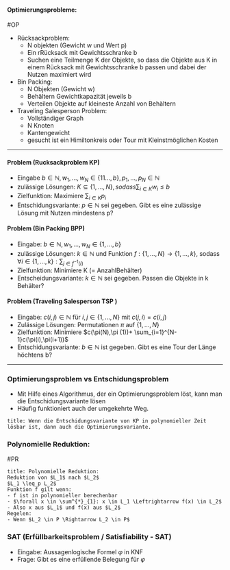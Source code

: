 #### Optimierungsprobleme:
#OP

- Rücksackproblem:
	- N objekten (Gewicht w und Wert p)
	- Ein rRücksack mit Gewichtsschranke b
	- Suchen eine Teilmenge K der Objekte, so dass die Objekte aus K in einem Rücksack mit Gewichtsschranke b passen und dabei der Nutzen maximiert wird
- Bin Packing:
	- N Objekten (Gewicht w)
	- Behältern Gewichtkapazität jeweils b
	- Verteilen Objekte auf kleineste Anzahl von Behältern
- Traveling Salesperson Problem:
	- Vollständiger Graph
	- N Knoten
	- Kantengewicht
	- gesucht ist ein Himiltonkreis oder Tour mit Kleinstmöglichen Kosten



---
#### Problem (Rucksackproblem KP)
- Eingabe $b \in \mathbb{N}, w_1,\dots,w_N \in \{11\dots,b\}, p_1,\dots,p_N \in \mathbb{N}$
- zulässige Lösungen: $K \subseteq \{1,\dots,N\}, so dass \sum_{i\in K} w_i \leq b$
- Zielfunktion: Maximiere $\sum_{i\in K}p_i$
- Entschidungsvariante: $p \in \mathbb{N}$ sei gegeben. Gibt es eine zulässige Lösung mit Nutzen mindestens p?

#### Problem (Bin Packing BPP)
- Eingabe: $b \in \mathbb{N}, w_1,\dots,w_N \in \{1,\dots,b\}$
- zulässige Lösungen: $k \in \mathbb{N}$ und Funktion $f : \{1,\dots,N\} \rightarrow \{1,\dots,k\}$, sodass $\forall i\in \{1,\dots,k\}: \sum_{j \in f^{-1}(i)}$
- Zielfunktion: Minimiere K (= AnzahlBehälter)
- Entscheidungsvariante: $k\in \mathbb{N}$ sei gegeben. Passen die Objekte in k Behälter?

#### Problem (Traveling Salesperson TSP )
- Eingabe: $c(i,j) \in \mathbb{N}$ für $i,j \in \{1,\dots,N\}$ mit $c(j,i)=c(i,j)$
- Zulässige Lösungen: Permutationen $\pi$ auf $\{1,\dots,N\}$
- Zielfunktion: Minimiere $c(\pi(N),\pi (1))+ \sum_{i=1}^{N-1}c(\pi(i),\pi(i+1))$
- Entschidungsvariante: $b \in \mathbb{N}$ ist gegeben. Gibt es eine Tour der Länge höchtens b?

---

### Optimierungsproblem vs Entschidungsproblem

- Mit Hilfe eines Algorithmus, der ein Optimierungsproblem löst, kann man die Entschidungsvariante lösen
- Häufig funktioniert auch der umgekehrte Weg. 

```ad-abstract
title: Wenn die Entschidungsvariante von KP in polynomieller Zeit lösbar ist, dann auch die Optimierungsvariante.
```

### Polynomielle Reduktion:
#PR
```ad-abstract
title: Polynomielle Reduktion:
Reduktion von $L_1$ nach $L_2$
$L_1 \leq_p L_2$
Funktion f gilt wenn:
- f ist in polynomieller berechenbar
- $\forall x \in \sum^{*}_{1}: x \in L_1 \Leftrightarrow f(x) \in L_2$
- Also x aus $L_1$ und f(x) aus $L_2$
Regelen:
- Wenn $L_2 \in P \Rightarrow L_2 \in P$
```

### SAT (Erfüllbarkeitsproblem / Satisfiability - SAT)
- Eingabe: Aussagenlogische Formel $\varphi$ in KNF
- Frage: Gibt es eine erfüllende Belegung für $\varphi$